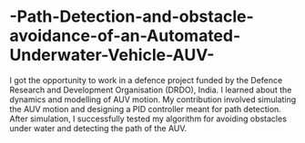 # -Path-Detection-and-obstacle-avoidance-of-an-Automated-Underwater-Vehicle-AUV-

I got the opportunity to work in a defence project funded by the Defence Research and Development Organisation (DRDO), India. 
I learned about the dynamics and modelling of AUV motion. 
My contribution involved simulating the AUV motion and designing a PID controller meant for path detection. 
After simulation, I successfully tested my algorithm for avoiding obstacles under water and detecting the path of the AUV. 
